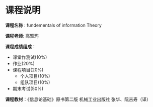 # 课程说明

**课程名称** : fundementals of information Theory

**课程老师**: 高雅玙

**课程成绩组成**：

- 课堂作测试(10%)
- 作业(20%)
- 课程项目(20%)
  - 个人项目(10%)
  - 组队项目(10%)
- 期末考试(50%)

**课程教材**：《信息论基础》原书第二版 机械工业出版社 张华、阮吉寿（译）
